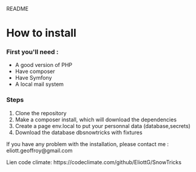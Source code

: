 README
<h1>How to install</h1>
<h3>First you'll need :</h3>
<ul>
  <li>A good version of PHP</li>
  <li>Have composer</li>
  <li>Have Symfony</li>
  <li>A local mail system</li>
</ul>
<h3>Steps</h3>
  <ol>
    <li>Clone the repository</il>
    <li>Make a composer install, which will download the dependencies</li>
    <li>Create a page env.local to put your personnal data (database,secrets)</li>
    <li>Download the database dbsnowtricks  with fixtures</li>
  </ol>
  
  <p>If you have any problem with the installation, please contact me : eliott.geoffroy@gmail.com</p>
 Lien code climate: https://codeclimate.com/github/EliottG/SnowTricks
  
